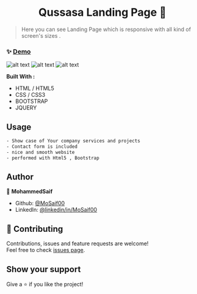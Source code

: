 <h1 align="center"> Qussasa Landing Page   👋</h1>

> Here you can see Landing Page which is responsive with all kind of screen's sizes .

### ✨ [Demo](https://mosaif00.github.io/Qussasa-Website/)

![alt text](screen01.gif)
![alt text](screen02.gif)
![alt text](screen03.gif)

**Built With :**

- HTML / HTML5
- CSS / CSS3
- BOOTSTRAP
- JQUERY

## Usage

```sh
- Show case of Your company services and projects
- Contact form is included
- nice and smooth website
- performed with Html5 , Bootstrap
```

## Author

👤 **MohammedSaif**

- Github: [@MoSaif00](https://github.com/MoSaif00)
- LinkedIn: [@linkedin\/in\/MoSaif00](https://linkedin.com/in/linkedin/in/MoSaif00)

## 🤝 Contributing

Contributions, issues and feature requests are welcome!<br />Feel free to check [issues page](https://github.com/MoSaif00/SImple-Weather-App/issues).

## Show your support

Give a ⭐️ if you like the project!
